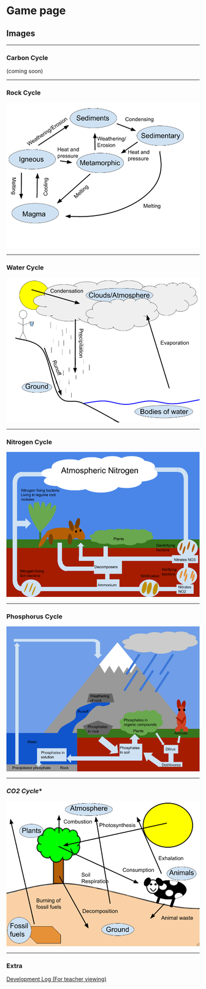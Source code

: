 # Game page

## Images

<hr>

### **Carbon Cycle**

(coming soon)

<hr>

### **Rock Cycle**

![rock cycle](rockcycle.png)

<hr>

### **Water Cycle**

![water cycle](watercycle.png)

<hr>

### **Nitrogen Cycle**

![nitrogen cycle](nitrogencycle.png)

<hr>

### **Phosphorus Cycle**

![phosphorus cycle](phosphoruscycle.png)

<hr>

### *CO2 Cycle**

![co2 cycle](carboncycle.png)

<hr>

### **Extra**

[Development Log (For teacher viewing)](devlog.md)